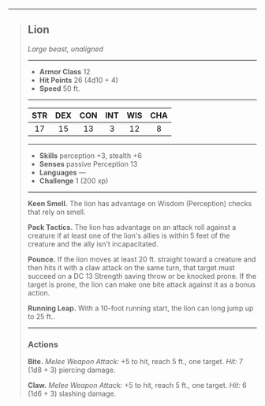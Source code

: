 ***
> ## Lion
> *Large beast, unaligned*
> 
> ***
> 
> - **Armor Class** 12
> - **Hit Points** 26 (4d10 + 4)
> - **Speed** 50 ft.
> 
> ***
> 
> |STR|DEX|CON|INT|WIS|CHA|
> |:---:|:---:|:---:|:---:|:---:|:---:|
> |17|15|13|3|12|8|
> 
> ***
> 
> - **Skills** perception +3, stealth +6
> - **Senses** passive Perception 13
> - **Languages** —
> - **Challenge** 1 (200 xp)
> 
> ***
> 
> **Keen Smell.** The lion has advantage on Wisdom (Perception) checks that rely on smell.
> 
> **Pack Tactics.** The lion has advantage on an attack roll against a creature if at least one of the lion's allies is within 5 feet of the creature and the ally isn't incapacitated.
> 
> **Pounce.** If the lion moves at least 20 ft. straight toward a creature and then hits it with a claw attack on the same turn, that target must succeed on a DC 13 Strength saving throw or be knocked prone. If the target is prone, the lion can make one bite attack against it as a bonus action.
> 
> **Running Leap.** With a 10-foot running start, the lion can long jump up to 25 ft..
> 
> ***
> 
> ### Actions
> **Bite.** *Melee Weapon Attack:* +5 to hit, reach 5 ft., one target. *Hit:* 7 (1d8 + 3) piercing damage.
> 
> **Claw.** *Melee Weapon Attack:* +5 to hit, reach 5 ft., one target. *Hit:* 6 (1d6 + 3) slashing damage.